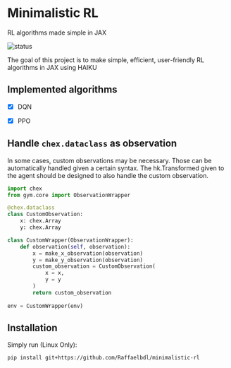 # Minimalistic RL
RL algorithms made simple in JAX

![status](https://img.shields.io/badge/status-work%20in%20progress-red)

The goal of this project is to make simple, efficient, user-friendly RL algorithms in JAX using HAIKU

## Implemented algorithms
- [x] DQN
- [x] PPO


## Handle `chex.dataclass` as observation

In some cases, custom observations may be necessary. Those can be automatically handled given a certain syntax.
The hk.Transformed given to the agent should be designed to also handle the custom observation.

```python
import chex
from gym.core import ObservationWrapper

@chex.dataclass
class CustomObservation:
    x: chex.Array
    y: chex.Array

class CustomWrapper(ObservationWrapper):
    def observation(self, observation):
        x = make_x_observation(observation)
        y = make_y_observation(observation)
        custom_observation = CustomObservation(
            x = x,
            y = y
        )
        return custom_observation
    
env = CustomWrapper(env)
```

## Installation 

Simply run (Linux Only):

```bash
pip install git+https://github.com/Raffaelbdl/minimalistic-rl
```

